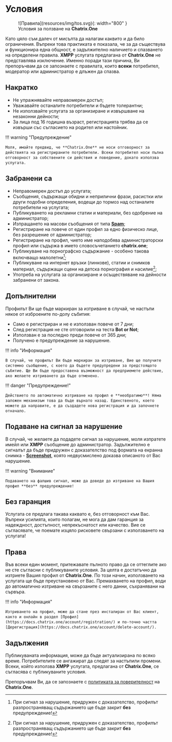 # Условия

<figure markdown>
  ![Правила](resources/img/tos.svg){: width="800" }
  <figcaption>Условия за ползване на <b>Chatrix.One</b></figcaption>
</figure>

Като цяло съм далеч от мисълта да налагам каквито и да било ограничения. Въпреки това практиката е показала, че за да съществува и функционира една общност, е  задължително наличието и спазването на определени правила. **XMPP** услугата предлагана от **Chatrix.One** не представлява изключение. Именно поради тази причина, Ви препоръчвам да се запознаете с правилата, които **всеки** потребител, модератор или администратор е длъжен да спазва.

## Накратко

- Не упражнявайте неправомерен достъп;
- Уважавайте останалите потребители и бъдете толерантни;
- Не използвайте услугата за организиране и извършване на незаконни дейности;
- За лица под 16 годишна възраст, регистрацията трябва да се извърши със съгласието на родител или настойник.

!!! warning "Предупреждение"

    Моля, имайте предвид, че **Chatrix.One** не носи отговорност за действията на регистрираните потребители. Всеки потребител носи пълна отговорност за собствените си действия и поведение, докато използва услугата.

## Забранени са

- Неправомерен достъп до услугата;
- Съобщения, съдържащи обидни и неприлични фрази, расистки или други подобни определения, водещи до тормоз над останалите потребители на услугата;
- Публикуването на рекламни статии и материали, без одобрение на администратор;
- Изпращането на масови съобщения от типа [**Spam**](https://bg.wikipedia.org/wiki/Спам);
- Регистриране на повече от един профил за едно физическо лице, без разрешение от администратор;
- Регистриране на профил, чието име наподобява администраторски профил или съдържа в името словосъчетанието **chatrix.one**;
- Публикуване на порнографско съдържание - особено такова включващо малолетни[^1];
- Публикуване на интернет връзки (линкове), статии и снимков материал, съдържащи сцени на детска порнография и насилие[^1];
- Употреба на услугата за организиране и осъществяване на дейности забранени от закона.

[^1]: При сигнал за нарушение, придружен с доказателство, профилът разпространяващ съдържанието ще бъде закрит **без** предупреждение!

## Допълнителни

Профилът Ви ще бъде маркиран за изтриване в случай, че настъпи някое от изброените по-долу събития:

- Само е регистриран и не е използван повече от 7 дни;
- След регистрация не сте отговорили на теста **Bot or Not**;
- Използван е за последно преди повече от 365 дни;
- Получено е предупреждение за нарушение.

!!! info "Информация"

    В случай, че профилът Ви бъде маркиран за изтриване, Вие ще получите системно съобщение, с което да бъдете предупредени за предстоящото събитие. Ще Ви бъде предоставена възможност да предприемете действие, ако желаете изтриването да бъде отменено.

!!! danger "Предупреждение!"

    Действието по автоматично изтриване на профил е **необратимо**! Няма заложен механизъм това да бъде върнато назад. Единственото, което можете да направите, е да създадете нова регистрация и да започнете отначало.

## Подаване на сигнал за нарушение

В случай, че желаете да подадете сигнал за нарушение, моля изпратете имейл или **XMPP** съобщение до администратор. Задължително е сигналът да бъде придружен с доказателство под формата на екранна снимка - [**Screenshot**](https://en.wikipedia.org/wiki/Screenshot), която недвусмислено доказва описаното от Вас нарушение.

!!! warning "Внимание"

    Подаването на фалшив сигнал, може да доведе до изтриване на Вашия профил **без** предупреждение!

## Без гаранция

Услугата се предлага такава каквато е, без отговорност към Вас. Въпреки усилията, които полагам, не мога да дам гаранция за надеждност, достъпност, непрекъснатост или качество. Вие се съгласявате, че поемате изцяло рисковете свързани с използването на услугата!

## Права

Във всеки един момент, притежавате пълното право да се оттеглите ако не сте съгласни с публикуваните условия. За целта е достатъчно да изтриете Вашия профил от **Chatrix.One**. По този начин, използването на услугата ще бъде преустановено от Вас. Премахването на профил, води до автоматично изтриване на свързаните с него данни, съхранявани на сървъра.

!!! info "Информация"

    Изтриването на профил, може да стане през инсталиран от Вас клиент, както и онлайн в раздел [Профил](https://docs.chatrix.one/account/registration/) и по-точно частта [Дерегистрация](https://docs.chatrix.one/account/delete-account/).

## Задължения

Публикуваната информация, може да бъде актуализирана по всяко време. Потребителите се ангажират да следят за настъпили промени. Всеки, който използва **XMPP** услугата, предлагана от **Chatrix.One**, се съгласява с публикуваните условия.

Препоръчвам Ви, да се запознаете с [политиката за поверителност](https://docs.chatrix.one/privacy/) на **Chatrix.One**.
